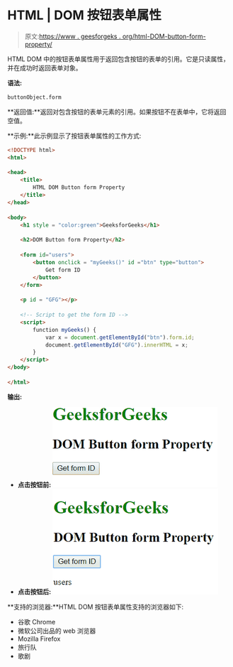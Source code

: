 # HTML | DOM 按钮表单属性

> 原文:[https://www . geesforgeks . org/html-DOM-button-form-property/](https://www.geeksforgeeks.org/html-dom-button-form-property/)

HTML DOM 中的按钮表单属性用于返回包含按钮的表单的引用。它是只读属性，并在成功时返回表单对象。

**语法:**

```html
buttonObject.form
```

**返回值:**返回对包含按钮的表单元素的引用。如果按钮不在表单中，它将返回空值。

**示例:**此示例显示了按钮表单属性的工作方式:

```html
<!DOCTYPE html> 
<html> 

<head> 
    <title> 
        HTML DOM Button form Property 
    </title> 
</head> 

<body> 
    <h1 style = "color:green">GeeksforGeeks</h1> 

    <h2>DOM Button form Property</h2> 

    <form id="users"> 
        <button onclick = "myGeeks()" id ="btn" type="button"> 
            Get form ID 
        </button> 
    </form> 

    <p id = "GFG"></p> 

    <!-- Script to get the form ID -->
    <script> 
        function myGeeks() { 
            var x = document.getElementById("btn").form.id;
            document.getElementById("GFG").innerHTML = x;
        } 
    </script> 
</body> 

</html>                    
```

**输出:**

*   **点击按钮前:**
    ![](img/3858ba855a17c33c3b0b3c74aafbe626.png)
*   **点击按钮后:**
    ![](img/54560567978417409a0ba7535b29ef59.png)

**支持的浏览器:**HTML DOM 按钮表单属性支持的浏览器如下:

*   谷歌 Chrome
*   微软公司出品的 web 浏览器
*   Mozilla Firefox
*   旅行队
*   歌剧